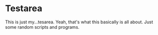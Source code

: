 # Testarea
This is just my...tesarea. Yeah, that's what this basically is all about. Just some random scripts and programs.
